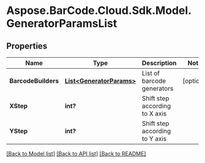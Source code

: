 # Aspose.BarCode.Cloud.Sdk.Model.GeneratorParamsList
## Properties

Name | Type | Description | Notes
------------ | ------------- | ------------- | -------------
**BarcodeBuilders** | [**List&lt;GeneratorParams&gt;**](GeneratorParams.md) | List of barcode generators              | [optional] 
**XStep** | **int?** | Shift step according to X axis              | 
**YStep** | **int?** | Shift step according to Y axis              | 

[[Back to Model list]](../README.md#documentation-for-models) [[Back to API list]](../README.md#documentation-for-api-endpoints) [[Back to README]](../README.md)

